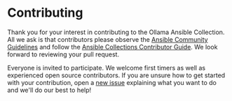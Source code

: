 # Contributing

Thank you for your interest in contributing to the Ollama Ansible Collection.
All we ask is that contributors please observe the [Ansible Community Guidelines](https://docs.ansible.com/ansible/devel/community/index.html)
and follow the [Ansible Collections Contributor Guide](https://docs.ansible.com/ansible/devel/community/contributions_collections.html).
We look forward to reviewing your pull request.

Everyone is invited to participate.
We welcome first timers as well as experienced open source contributors.
If you are unsure how to get started with your contribution,
open a [new issue](https://github.com/ygalblum/ansible-collection-ollama/issues/new) explaining what you want to do and we'll do our best to help!
